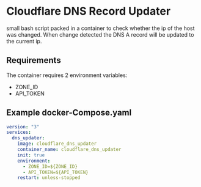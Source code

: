 # Cloudflare DNS Record Updater
small bash script packed in a container to check whether the ip of the host was changed. When change detected the DNS A record will be updated to the current ip.

## Requirements
The container requires 2 environment variables:
- ZONE_ID
- API_TOKEN

## Example docker-Compose.yaml
```yaml
version: "3"
services:
  dns_updater:
    image: cloudflare_dns_updater
    container_name: cloudflare_dns_updater
    init: true
    environment:
      - ZONE_ID=${ZONE_ID}
      - API_TOKEN=${API_TOKEN}
    restart: unless-stopped
```